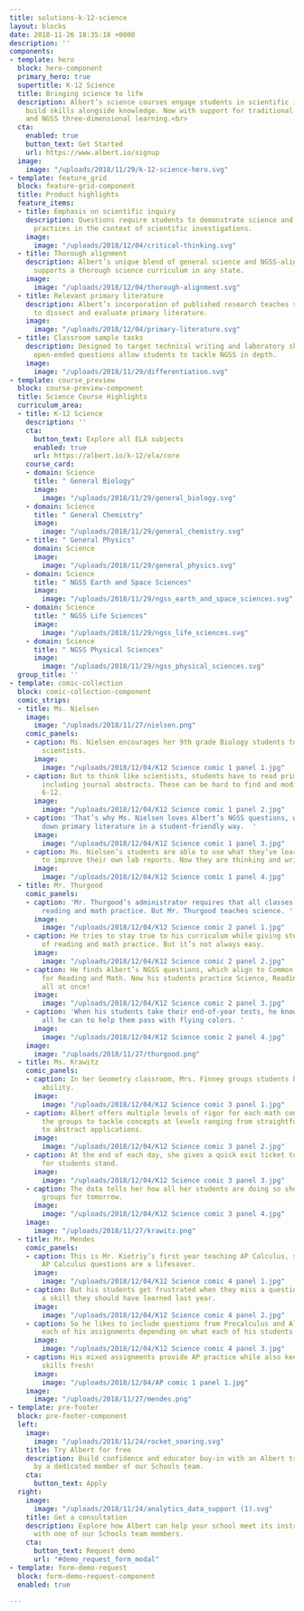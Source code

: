 ```yaml
---
title: solutions-k-12-science
layout: blocks
date: 2018-11-26 18:35:18 +0000
description: ''
components:
- template: hero
  block: hero-component
  primary_hero: true
  supertitle: K-12 Science
  title: Bringing science to life
  description: Albert’s science courses engage students in scientific inquiry and
    build skills alongside knowledge. Now with support for traditional science curricula
    and NGSS three-dimensional learning.<br>
  cta:
    enabled: true
    button_text: Get Started
    url: https://www.albert.io/signup
  image:
    image: "/uploads/2018/11/29/k-12-science-hero.svg"
- template: feature_grid
  block: feature-grid-component
  title: Product highlights
  feature_items:
  - title: Emphasis on scientific inquiry
    description: Questions require students to demonstrate science and engineering
      practices in the context of scientific investigations.
    image:
      image: "/uploads/2018/12/04/critical-thinking.svg"
  - title: Thorough alignment
    description: Albert’s unique blend of general science and NGSS-aligned courses
      supports a thorough science curriculum in any state.
    image:
      image: "/uploads/2018/12/04/thorough-alignment.svg"
  - title: Relevant primary literature
    description: Albert’s incorporation of published research teaches students how
      to dissect and evaluate primary literature.
    image:
      image: "/uploads/2018/12/04/primary-literature.svg"
  - title: Classroom sample tasks
    description: Designed to target technical writing and laboratory skills, these
      open-ended questions allow students to tackle NGSS in depth.
    image:
      image: "/uploads/2018/11/29/differentiation.svg"
- template: course_preview
  block: course-preview-component
  title: Science Course Highlights
  curriculum_area:
  - title: K-12 Science
    description: ''
    cta:
      button_text: Explore all ELA subjects
      enabled: true
      url: https://albert.io/k-12/ela/core
    course_card:
    - domain: Science
      title: " General Biology"
      image:
        image: "/uploads/2018/11/29/general_biology.svg"
    - domain: Science
      title: " General Chemistry"
      image:
        image: "/uploads/2018/11/29/general_chemistry.svg"
    - title: " General Physics"
      domain: Science
      image:
        image: "/uploads/2018/11/29/general_physics.svg"
    - domain: Science
      title: " NGSS Earth and Space Sciences"
      image:
        image: "/uploads/2018/11/29/ngss_earth_and_space_sciences.svg"
    - domain: Science
      title: " NGSS Life Sciences"
      image:
        image: "/uploads/2018/11/29/ngss_life_sciences.svg"
    - domain: Science
      title: " NGSS Physical Sciences"
      image:
        image: "/uploads/2018/11/29/ngss_physical_sciences.svg"
  group_title: ''
- template: comic-collection
  block: comic-collection-component
  comic_strips:
  - title: Ms. Nielsen
    image:
      image: "/uploads/2018/11/27/nielsen.png"
    comic_panels:
    - caption: Ms. Nielsen encourages her 9th grade Biology students to think like
        scientists.
      image:
        image: "/uploads/2018/12/04/K12 Science comic 1 panel 1.jpg"
    - caption: But to think like scientists, students have to read primary literature,
        including journal abstracts. These can be hard to find and modify for grades
        6-12.
      image:
        image: "/uploads/2018/12/04/K12 Science comic 1 panel 2.jpg"
    - caption: 'That’s why Ms. Nielsen loves Albert’s NGSS questions, which break
        down primary literature in a student-friendly way.  '
      image:
        image: "/uploads/2018/12/04/K12 Science comic 1 panel 3.jpg"
    - caption: Ms. Nielsen’s students are able to use what they’ve learned from Albert
        to improve their own lab reports. Now they are thinking and writing like scientists!
      image:
        image: "/uploads/2018/12/04/K12 Science comic 1 panel 4.jpg"
  - title: Mr. Thurgood
    comic_panels:
    - caption: 'Mr. Thurgood’s administrator requires that all classes incorporate
        reading and math practice. But Mr. Thurgood teaches science. '
      image:
        image: "/uploads/2018/12/04/K12 Science comic 2 panel 1.jpg"
    - caption: He tries to stay true to his curriculum while giving students plenty
        of reading and math practice. But it’s not always easy.
      image:
        image: "/uploads/2018/12/04/K12 Science comic 2 panel 2.jpg"
    - caption: He finds Albert’s NGSS questions, which align to Common Core standards
        for Reading and Math. Now his students practice Science, Reading, and Math
        all at once!
      image:
        image: "/uploads/2018/12/04/K12 Science comic 2 panel 3.jpg"
    - caption: 'When his students take their end-of-year tests, he knows he’s done
        all he can to help them pass with flying colors. '
      image:
        image: "/uploads/2018/12/04/K12 Science comic 2 panel 4.jpg"
    image:
      image: "/uploads/2018/11/27/thurgood.png"
  - title: Ms. Krawitz
    comic_panels:
    - caption: In her Geometry classroom, Mrs. Finney groups students based on their
        ability.
      image:
        image: "/uploads/2018/12/04/K12 Science comic 3 panel 1.jpg"
    - caption: Albert offers multiple levels of rigor for each math concept, allowing
        the groups to tackle concepts at levels ranging from straightforward calculations
        to abstract applications.
      image:
        image: "/uploads/2018/12/04/K12 Science comic 3 panel 2.jpg"
    - caption: At the end of each day, she gives a quick exit ticket to get a sense
        for students stand.
      image:
        image: "/uploads/2018/12/04/K12 Science comic 3 panel 3.jpg"
    - caption: The data tells her how all her students are doing so she can adjust
        groups for tomorrow.
      image:
        image: "/uploads/2018/12/04/K12 Science comic 3 panel 4.jpg"
    image:
      image: "/uploads/2018/11/27/krawitz.png"
  - title: Mr. Mendes
    comic_panels:
    - caption: This is Mr. Kietriy’s first year teaching AP Calculus, so Albert’s
        AP Calculus questions are a lifesaver.
      image:
        image: "/uploads/2018/12/04/K12 Science comic 4 panel 1.jpg"
    - caption: But his students get frustrated when they miss a question because of
        a skill they should have learned last year.
      image:
        image: "/uploads/2018/12/04/K12 Science comic 4 panel 2.jpg"
    - caption: So he likes to include questions from Precalculus and Algebra 2 on
        each of his assignments depending on what each of his students struggles with.
      image:
        image: "/uploads/2018/12/04/K12 Science comic 4 panel 3.jpg"
    - caption: His mixed assignments provide AP practice while also keeping the foundational
        skills fresh!
      image:
        image: "/uploads/2018/12/04/AP comic 1 panel 1.jpg"
    image:
      image: "/uploads/2018/11/27/mendes.png"
- template: pre-footer
  block: pre-footer-component
  left:
    image:
      image: "/uploads/2018/11/24/rocket_soaring.svg"
    title: Try Albert for free
    description: Build confidence and educator buy-in with an Albert trial supported
      by a dedicated member of our Schools team.
    cta:
      button_text: Apply
  right:
    image:
      image: "/uploads/2018/11/24/analytics_data_support (1).svg"
    title: Get a consultation
    description: Explore how Albert can help your school meet its instructional goals
      with one of our Schools team members.
    cta:
      button_text: Request demo
      url: "#demo_request_form_modal"
- template: form-demo-request
  block: form-demo-request-component
  enabled: true

---
```

